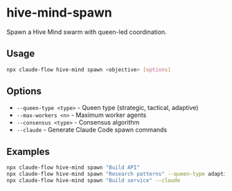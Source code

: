 # hive-mind-spawn

Spawn a Hive Mind swarm with queen-led coordination.

## Usage

```bash
npx claude-flow hive-mind spawn <objective> [options]
```

## Options

- `--queen-type <type>` - Queen type (strategic, tactical, adaptive)
- `--max-workers <n>` - Maximum worker agents
- `--consensus <type>` - Consensus algorithm
- `--claude` - Generate Claude Code spawn commands

## Examples

```bash
npx claude-flow hive-mind spawn "Build API"
npx claude-flow hive-mind spawn "Research patterns" --queen-type adaptive
npx claude-flow hive-mind spawn "Build service" --claude
```
